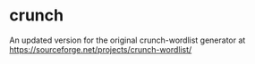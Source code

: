 # crunch
An updated version for the original crunch-wordlist generator at https://sourceforge.net/projects/crunch-wordlist/

